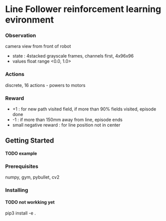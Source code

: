 # Line Follower reinforcement learning evironment

### Observation
camera view from front of robot
- state : 4stacked grayscale frames, channels first, 4x96x96
- values float range <0.0, 1.0>


### Actions
discrete, 16 actions - powers to motors


### Reward
- +1 : for new path visited field, if more than 90% fields visited, episode done
- -1 : if more than 150mm away from line, episode ends
- small negative reward : for line position not in center

## Getting Started

#### TODO example

### Prerequisites

numpy, gym, pybullet, cv2

### Installing

#### TODO not workking yet
pip3 install -e .